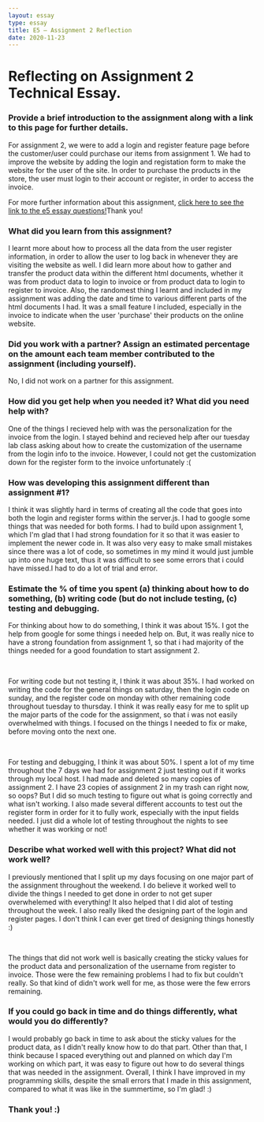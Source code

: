 ```yaml
---
layout: essay
type: essay
title: E5 – Assignment 2 Reflection
date: 2020-11-23
---
```

<h1>Reflecting on Assignment 2 Technical Essay.</h1>
<h3>Provide a brief introduction to the assignment along with a link to this page for further details. </h3>
<p>For assignment 2, we were to add a login and register feature page before the customer/user could purchase our items from assignment 1. We had to improve the website by adding the login and registation form to make the website for the user of the site. In order to purchase the products in the store, the user must login to their account or register, in order to access the invoice.</p>

<p>For more further information about this assignment, <a href="https://dport96.github.io/ITM352/morea/150.Assignment2/experience-Assignment2_retrospective.html">click here to see the link to the e5 essay questions!</a>Thank you!</p>

<h3>What did you learn from this assignment?</h3>
<p>I learnt more about how to process all the data from the user register information, in order to allow the user to log back in whenever they are visiting the website as well. I did learn more about how to gather and transfer the product data within the different html documents, whether it was from product data to login to invoice or from product data to login to register to invoice. Also, the randomest thing I learnt and included in my assignment was adding the date and time to various different parts of the html documents I had. It was a small feature I included, especially in the invoice to indicate when the user 'purchase' their products on the online website.</p>

<h3>Did you work with a partner? Assign an estimated percentage on the amount each team member contributed to the assignment (including yourself).</h3>
<p>No, I did not work on a partner for this assignment.</p>

<h3>How did you get help when you needed it? What did you need help with?</h3>
<p>One of the things I recieved help with was the personalization for the invoice from the login. I stayed behind and recieved help after our tuesday lab class asking about how to create the customization of the username from the login info to the invoice. However, I could not get the customization down for the register form to the invoice unfortunately :(</p>

<h3>How was developing this assignment different than assignment #1?</h3>
<p>I think it was slightly hard in terms of creating all the code that goes into both the login and register forms within the server.js. I had to google some things that was needed for both forms. I had to build upon assignment 1, which I'm glad that I had strong foundation for it so that it was easier to implement the newer code in. It was also very easy to make small mistakes since there was a lot of code, so sometimes in my mind it would just jumble up into one huge text, thus it was difficult to see some errors that i could have missed.I had to do a lot of trial and error.</p>

<h3>Estimate the % of time you spent (a) thinking about how to do something, (b) writing code (but do not include testing, (c) testing and debugging.</h3>
<p>For thinking about how to do something, I think it was about 15%. I got the help from google for some things i needed help on. But, it was really nice to have a strong foundation from assignment 1, so that i had majority of the things needed for a good foundation to start assignment 2.</p>
<br>
<p>For writing code but not testing it, I think it was about 35%. I had worked on writing the code for the general things on saturday, then the login code on sunday, and the register code on monday with other remaining code throughout tuesday to thursday. I think it was really easy for me to split up the major parts of the code for the assignment, so that i was not easily overwhelmed with things. I focused on the things I needed to fix or make, before moving onto the next one.</p>
<br>
<p>For testing and debugging, I think it was about 50%. I spent a lot of my time throughout the 7 days we had for assignment 2 just testing out if it works through my local host. I had made and deleted so many copies of assignment 2. I have 23 copies of assignment 2 in my trash can right now, so oops? But I did so much testing to figure out what is going correctly and what isn't working. I also made several different accounts to test out the register form in order for it to fully work, especially with the input fields needed. I just did a whole lot of testing throughout the nights to see whether it was working or not!</p>

<h3>Describe what worked well with this project? What did not work well?</h3>
<p>I previously mentioned that I split up my days focusing on one major part of the assignment throughout the weekend. I do believe it worked well to divide the things I needed to get done in order to not get super overwhelemed with everything! It also helped that I did alot of testing throughout the week. I also really liked the designing part of the login and register pages. I don't think I can ever get tired of designing things honestly :) </p>
<br>
<p>The things that did not work well is basically creating the sticky values for the product data and personalization of the username from register to invoice. Those were the few remaining problems I had to fix but couldn't really. So that kind of didn't work well for me, as those were the few errors remaining.</p>

<h3>If you could go back in time and do things differently, what would you do differently?</h3>
<p>I would probably go back in time to ask about the sticky values for the product data, as I didn't really know how to do that part. Other than that, I think because I spaced everything out and planned on which day I'm working on which part, it was easy to figure out how to do several things that was needed in the assignment. Overall, I think I have improved in my programming skills, despite the small errors that I made in this assignment, compared to what it was like in the summertime, so I'm glad! :) </p>

<h3>Thank you! :) </h3>
